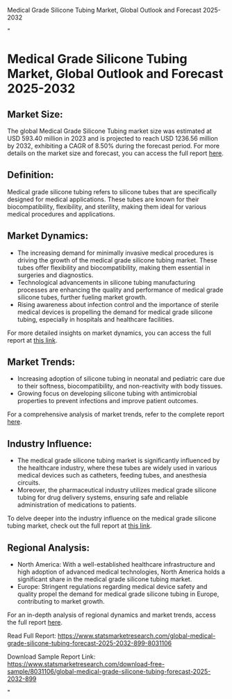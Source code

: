 Medical Grade Silicone Tubing Market, Global Outlook and Forecast 2025-2032

"<h1>Medical Grade Silicone Tubing Market, Global Outlook and Forecast 2025-2032</h1>

<h2>Market Size:</h2>
<p>The global Medical Grade Silicone Tubing market size was estimated at USD 593.40 million in 2023 and is projected to reach USD 1236.56 million by 2032, exhibiting a CAGR of 8.50% during the forecast period. For more details on the market size and forecast, you can access the full report <a href='https://www.statsmarketresearch.com/global-medical-grade-silicone-tubing-forecast-2025-2032-899-8031106'>here</a>.</p>

<h2>Definition:</h2>
<p>Medical grade silicone tubing refers to silicone tubes that are specifically designed for medical applications. These tubes are known for their biocompatibility, flexibility, and sterility, making them ideal for various medical procedures and applications.</p>

<h2>Market Dynamics:</h2>
<ul>
<li>The increasing demand for minimally invasive medical procedures is driving the growth of the medical grade silicone tubing market. These tubes offer flexibility and biocompatibility, making them essential in surgeries and diagnostics.</li>
<li>Technological advancements in silicone tubing manufacturing processes are enhancing the quality and performance of medical grade silicone tubes, further fueling market growth.</li>
<li>Rising awareness about infection control and the importance of sterile medical devices is propelling the demand for medical grade silicone tubing, especially in hospitals and healthcare facilities.</li>
</ul>
<p>For more detailed insights on market dynamics, you can access the full report at <a href='https://www.statsmarketresearch.com/global-medical-grade-silicone-tubing-forecast-2025-2032-899-8031106'>this link</a>.</p>

<h2>Market Trends:</h2>
<ul>
<li>Increasing adoption of silicone tubing in neonatal and pediatric care due to their softness, biocompatibility, and non-reactivity with body tissues.</li>
<li>Growing focus on developing silicone tubing with antimicrobial properties to prevent infections and improve patient outcomes.</li>
</ul>
<p>For a comprehensive analysis of market trends, refer to the complete report <a href='https://www.statsmarketresearch.com/global-medical-grade-silicone-tubing-forecast-2025-2032-899-8031106'>here</a>.</p>

<h2>Industry Influence:</h2>
<ul>
<li>The medical grade silicone tubing market is significantly influenced by the healthcare industry, where these tubes are widely used in various medical devices such as catheters, feeding tubes, and anesthesia circuits.</li>
<li>Moreover, the pharmaceutical industry utilizes medical grade silicone tubing for drug delivery systems, ensuring safe and reliable administration of medications to patients.</li>
</ul>
<p>To delve deeper into the industry influence on the medical grade silicone tubing market, check out the full report at <a href='https://www.statsmarketresearch.com/global-medical-grade-silicone-tubing-forecast-2025-2032-899-8031106'>this link</a>.</p>

<h2>Regional Analysis:</h2>
<ul>
<li>North America: With a well-established healthcare infrastructure and high adoption of advanced medical technologies, North America holds a significant share in the medical grade silicone tubing market.</li>
<li>Europe: Stringent regulations regarding medical device safety and quality propel the demand for medical grade silicone tubing in Europe, contributing to market growth.</li>
</ul>
<p>For an in-depth analysis of regional dynamics and market trends, access the full report <a href='https://www.statsmarketresearch.com/global-medical-grade-silicone-tubing-forecast-2025-2032-899-8031106'>here</a>.</p>

<p>Read Full Report: <a href='https://www.statsmarketresearch.com/global-medical-grade-silicone-tubing-forecast-2025-2032-899-8031106'>https://www.statsmarketresearch.com/global-medical-grade-silicone-tubing-forecast-2025-2032-899-8031106</a></p>
<p>Download Sample Report Link: <a href='https://www.statsmarketresearch.com/download-free-sample/8031106/global-medical-grade-silicone-tubing-forecast-2025-2032-899'>https://www.statsmarketresearch.com/download-free-sample/8031106/global-medical-grade-silicone-tubing-forecast-2025-2032-899</a></p>"
